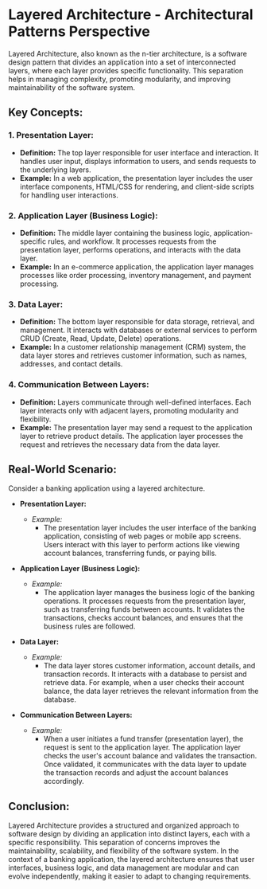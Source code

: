 # Layered Architecture - Architectural Patterns Perspective

Layered Architecture, also known as the n-tier architecture, is a software design pattern that divides an application into a set of interconnected layers, where each layer provides specific functionality. This separation helps in managing complexity, promoting modularity, and improving maintainability of the software system.

## Key Concepts:

### 1. Presentation Layer:

- **Definition:** The top layer responsible for user interface and interaction. It handles user input, displays information to users, and sends requests to the underlying layers.
- **Example:** In a web application, the presentation layer includes the user interface components, HTML/CSS for rendering, and client-side scripts for handling user interactions.

### 2. Application Layer (Business Logic):

- **Definition:** The middle layer containing the business logic, application-specific rules, and workflow. It processes requests from the presentation layer, performs operations, and interacts with the data layer.
- **Example:** In an e-commerce application, the application layer manages processes like order processing, inventory management, and payment processing.

### 3. Data Layer:

- **Definition:** The bottom layer responsible for data storage, retrieval, and management. It interacts with databases or external services to perform CRUD (Create, Read, Update, Delete) operations.
- **Example:** In a customer relationship management (CRM) system, the data layer stores and retrieves customer information, such as names, addresses, and contact details.

### 4. Communication Between Layers:

- **Definition:** Layers communicate through well-defined interfaces. Each layer interacts only with adjacent layers, promoting modularity and flexibility.
- **Example:** The presentation layer may send a request to the application layer to retrieve product details. The application layer processes the request and retrieves the necessary data from the data layer.

## Real-World Scenario:

Consider a banking application using a layered architecture.

- **Presentation Layer:**

  - *Example:*
    - The presentation layer includes the user interface of the banking application, consisting of web pages or mobile app screens. Users interact with this layer to perform actions like viewing account balances, transferring funds, or paying bills.
- **Application Layer (Business Logic):**

  - *Example:*
    - The application layer manages the business logic of the banking operations. It processes requests from the presentation layer, such as transferring funds between accounts. It validates the transactions, checks account balances, and ensures that the business rules are followed.
- **Data Layer:**

  - *Example:*
    - The data layer stores customer information, account details, and transaction records. It interacts with a database to persist and retrieve data. For example, when a user checks their account balance, the data layer retrieves the relevant information from the database.
- **Communication Between Layers:**

  - *Example:*
    - When a user initiates a fund transfer (presentation layer), the request is sent to the application layer. The application layer checks the user's account balance and validates the transaction. Once validated, it communicates with the data layer to update the transaction records and adjust the account balances accordingly.

## Conclusion:

Layered Architecture provides a structured and organized approach to software design by dividing an application into distinct layers, each with a specific responsibility. This separation of concerns improves the maintainability, scalability, and flexibility of the software system. In the context of a banking application, the layered architecture ensures that user interfaces, business logic, and data management are modular and can evolve independently, making it easier to adapt to changing requirements.
